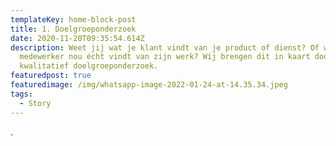 ```yaml
---
templateKey: home-block-post
title: 1. Doelgroeponderzoek
date: 2020-11-20T09:35:54.614Z
description: Weet jij wat je klant vindt van je product of dienst? Of wat je
  medewerker nou écht vindt van zijn werk? Wij brengen dit in kaart door
  kwalitatief doelgroeponderzoek.
featuredpost: true
featuredimage: /img/whatsapp-image-2022-01-24-at-14.35.34.jpeg
tags:
  - Story
---
```

.